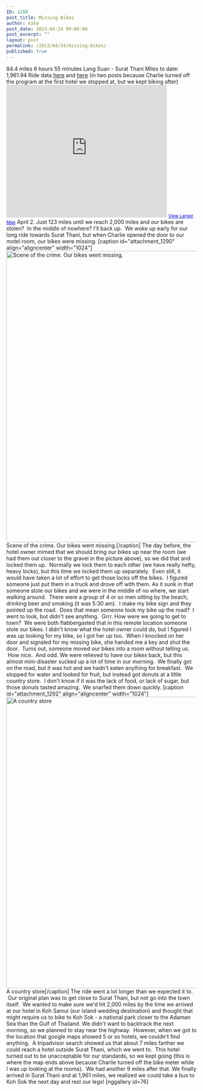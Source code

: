 ```yaml
---
ID: 1288
post_title: Missing Bikes
author: kate
post_date: 2013-04-24 09:00:08
post_excerpt: ""
layout: post
permalink: /2013/04/24/missing-bikes/
published: true
---
```

84\.4 miles 6 hours 55 minutes Lang Suan - Surat Thani Miles to date: 1,961.94 Ride data <a title="ride data out of Lang Suan" href="http://cyclemeter.com/3697d4843017f541/Cycle-20130402-0621?r=e" target="_blank">here</a> and <a title="ride data into Surat Thani" href="http://cyclemeter.com/3697d4843017f541/Cycle-20130402-1540?r=e" target="_blank">here</a> (in two posts because Charlie turned off the program at the first hotel we stopped at, but we kept biking after) <iframe src="https://maps.google.com/maps?source=embed&f=q&hl=en&q=http:%2F%2Fshare.abvio.com%2F3697%2Fd484%2F3017%2Ff541%2FCyclemeter-Cycle-20130402-0621.kml&ie=UTF8&t=m&ll=9.533562,99.172811&spn=1.625126,4.092407&output=embed" height="350" width="425" frameborder="0" marginwidth="0" marginheight="0" scrolling="no"></iframe> <small><a style="color: #0000ff; text-align: left;" href="https://maps.google.com/maps?source=embed&f=q&hl=en&q=http:%2F%2Fshare.abvio.com%2F3697%2Fd484%2F3017%2Ff541%2FCyclemeter-Cycle-20130402-0621.kml&ie=UTF8&t=m&ll=9.533562,99.172811&spn=1.625126,4.092407">View Larger Map</a></small> April 2. Just 123 miles until we reach 2,000 miles and our bikes are stolen?  In the middle of nowhere? I'll back up.  We woke up early for our long ride towards Surat Thani, but when Charlie opened the door to our motel room, our bikes were missing. [caption id="attachment_1290" align="aligncenter" width="1024"]<a href="http://biking2paradise.com/?attachment_id=1290" rel="attachment wp-att-1290"><img class="size-full wp-image-1290" alt="Scene of the crime.  Our bikes went missing. " src="http://biking2paradise.com/wp-content/uploads/2013/04/2013-04-02-06-25-06.jpg" width="1024" height="768" /></a> Scene of the crime. Our bikes went missing.[/caption] The day before, the hotel owner mimed that we should bring our bikes up near the room (we had them out closer to the gravel in the picture above), so we did that and locked them up.  Normally we lock them to each other (we have really hefty, heavy locks), but this time we locked them up separately.  Even still, it would have taken a lot of effort to get those locks off the bikes.  I figured someone just put them in a truck and drove off with them. As it sunk in that someone stole our bikes and we were in the middle of no where, we start walking around.  There were a group of 4 or so men sitting by the beach, drinking beer and smoking (it was 5:30 am).  I make my bike sign and they pointed up the road.  Does that mean someone took my bike up the road?  I went to look, but didn't see anything.  Grrr. How were we going to get to town?  We were both flabbergasted that in this remote location someone stole our bikes. I didn't know what the hotel owner could do, but I figured I was up looking for my bike, so I got her up too.  When I knocked on her door and signaled for my missing bike, she handed me a key and shut the door.  Turns out, someone moved our bikes into a room without telling us.  How nice.  And odd. We were relieved to have our bikes back, but this almost mini-disaster sucked up a lot of time in our morning.  We finally got on the road, but it was hot and we hadn't eaten anything for breakfast.  We stopped for water and looked for fruit, but instead got donuts at a little country store.  I don't know if it was the lack of food, or lack of sugar, but those donuts tasted amazing.  We snarfed them down quickly. [caption id="attachment_1292" align="aligncenter" width="1024"]<a href="http://biking2paradise.com/?attachment_id=1292" rel="attachment wp-att-1292"><img class="size-full wp-image-1292" alt="A country store" src="http://biking2paradise.com/wp-content/uploads/2013/04/2013-04-02-09-17-11.jpg" width="1024" height="768" /></a> A country store[/caption] The ride went a lot longer than we expected it to.  Our original plan was to get close to Surat Thani, but not go into the town itself.  We wanted to make sure we'd hit 2,000 miles by the time we arrived at our hotel in Koh Samui (our island wedding destination) and thought that might require us to bike to Koh Sok - a national park closer to the Adaman Sea than the Gulf of Thailand. We didn't want to backtrack the next morning, so we planned to stay near the highway.  However, when we got to the location that google maps showed 5 or so hotels, we couldn't find anything.  A tripadvisor search showed us that about 7 miles farther we could reach a hotel outside Surat Thani, which we went to.  This hotel turned out to be unacceptable for our standards, so we kept going (this is where the map ends above because Charlie turned off the bike meter while I was up looking at the rooms).  We had another 9 miles after that. We finally arrived in Surat Thani and at 1,961 miles, we realized we could take a bus to Koh Sok the next day and rest our legs! [nggallery id=76]